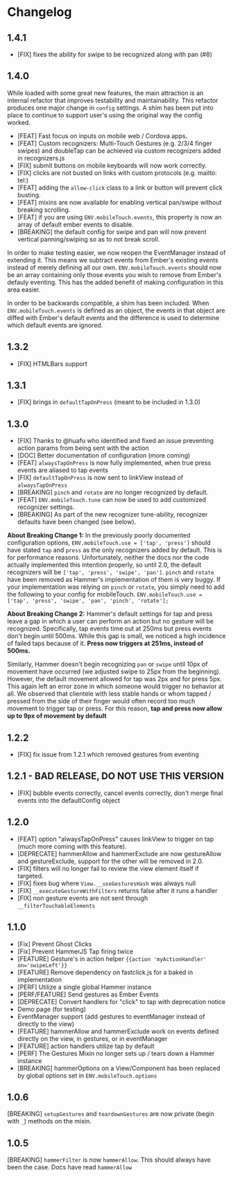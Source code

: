 # Changelog

## 1.4.1

- [FIX] fixes the ability for swipe to be recognized along with pan (#8)

## 1.4.0

While loaded with some great new features, the main attraction is an internal refactor that improves
testability and maintainability.  This refactor produces one major change in `config` settings.
A shim has been put into place to continue to support user's using the original way the config worked.

- [FEAT] Fast focus on inputs on mobile web / Cordova apps.
- [FEAT] Custom recognizers: Multi-Touch Gestures (e.g. 2/3/4 finger swipes) and doubleTap can be achieved via custom recognizers added in recognizers.js
- [FIX] submit buttons on mobile keyboards will now work correctly.
- [FIX] clicks are not busted on links with custom protocols (e.g. mailto: tel:)
- [FEAT] adding the `allow-click` class to a link or button will prevent click busting.
- [FEAT] mixins are now available for enabling vertical pan/swipe without breaking scrolling.
- [FEAT] if you are using `ENV.mobileTouch.events`, this property is now an array of default ember events to disable.
- [BREAKING] the default config for swipe and pan will now prevent vertical panning/swiping so as to not break scroll.

In order to make testing easier, we now reopen the EventManager instead of extending it.  This means we subtract events
from Ember's existing events instead of merely defining all our own.  `ENV.mobileTouch.events` should now be an
array containing only those events you wish to remove from Ember's defauly eventing.  This has the added benefit of
making configuration in this area easier.

In order to be backwards compatible, a shim has been included.  When `ENV.mobileTouch.events` is defined as an
object, the events in that object are diffed with Ember's default events and the difference is used to determine
which default events are ignored.



## 1.3.2
- [FIX] HTMLBars support

## 1.3.1
- [FIX] brings in `defaultTapOnPress` (meant to be included in 1.3.0)

## 1.3.0
- [FIX] Thanks to @huafu who identified and fixed an issue preventing action params from being sent with the action
- [DOC] Better documentation of configuration (more coming)
- [FEAT] `alwaysTapOnPress` is now fully implemented, when true press events are aliased to tap events
- [FIX] `defaultTapOnPress` is now sent to linkView instead of `alwaysTapOnPress`
- [BREAKING] `pinch` and `rotate` are no longer recognized by default.
- [FEAT] `ENV.mobileTouch.tune` can now be used to add customized recognizer settings.
- [BREAKING] As part of the new recognizer tune-ability, recognizer defaults have been changed (see below).


**About Breaking Change 1:** In the previously poorly documented configuration options, `ENV.mobileTouch.use = ['tap', 'press']` should have
stated `tap` and `press` as the only recognizers added by default.  This is for performance reasons.  Unfortunately, neither
the docs nor the code actually implemented this intention properly, so until 2.0, the default recognizers will be
`['tap', 'press', 'swipe', 'pan']`.  `pinch` and `rotate` have been removed as Hammer's implementation of them is very
buggy.  If your implementation was relying on `pinch` or `rotate`, you simply need to add the following to your config
for mobileTouch.  `ENV.mobileTouch.use = ['tap', 'press', 'swipe', 'pan', 'pinch', 'rotate'];`

**About Breaking Change 2:** Hammer's default settings for tap and press leave a gap in which a user can perform an
action but no gesture will be recognized.  Specifically, tap events time out at 250ms but press events don't begin
until 500ms.  While this gap is small, we noticed a high incidence of failed taps because of it.  **Press now triggers
at 251ms, instead of 500ms.**

Similarly, Hammer doesn't begin recognizing `pan` or `swipe` until 10px of movement have occurred (we adjusted swipe
to 25px from the beginning).  However, the default movement allowed for tap was 2px and for press 5px.  This again
left an error zone in which someone would trigger no behavior at all.  We observed that clientele with less stable hands
or whom tapped / pressed from the side of their finger would often record too much movement to trigger tap or press.
For this reason, **tap and press now allow up to 9px of movement by default**


## 1.2.2
- [FIX] fix issue from 1.2.1 which removed gestures from eventing


## 1.2.1 - BAD RELEASE, DO NOT USE THIS VERSION
- [FIX] bubble events correctly, cancel events correctly, don't merge final events into the defaultConfig object


## 1.2.0
- [FEAT] option "alwaysTapOnPress" causes linkView to trigger on tap (much more coming with this feature).
- [DEPRECATE] hammerAllow and hammerExclude are now gestureAllow and gestureExclude, support for the other will be removed in 2.0.
- [FIX] filters will no longer fail to review the view element itself if targeted.
- [FIX] fixes bug where `View.__useGesturesHash` was always null 
- [FIX] `__executeGestureWithFilters` returns false after it runs a handler
- [FIX] non gesture events are not sent through `__filterTouchableElements`


## 1.1.0

- [Fix] Prevent Ghost Clicks
- [Fix] Prevent HammerJS Tap firing twice
- [FEATURE] Gesture's in action helper `{{action 'myActionHandler' on='swipeLeft'}}`
- [FEATURE] Remove dependency on fastclick.js for a baked in implementation
- [PERF] Utilize a single global Hammer instance
- [PERF/FEATURE] Send gestures as Ember Events
- [DEPRECATE] Convert handlers for "click" to tap with deprecation notice
- Demo page (for testing)
- EventManager support (add gestures to eventManager instead of directly to the view)
- [FEATURE] hammerAllow and hammerExclude work on events defined directly on the view, in gestures, or in eventManager
- [FEATURE] action handlers utilize tap by default
- [PERF] The Gestures Mixin no longer sets up / tears down a Hammer instance
- [BREAKING] hammerOptions on a View/Component has been replaced by global options set in `ENV.mobileTouch.options`


## 1.0.6

[BREAKING] `setupGestures` and `teardownGestures` are now private (begin with `_`) methods on the mixin.


## 1.0.5

[BREAKING] `hammerFilter` is now `hammerAllow`.  This should always have been the case. Docs have read `hammerAllow`
